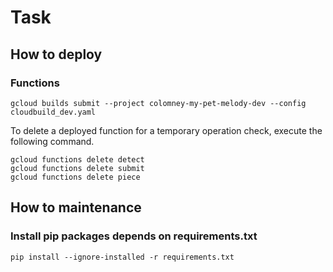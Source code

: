 # Task

## How to deploy

### Functions

```shell
gcloud builds submit --project colomney-my-pet-melody-dev --config cloudbuild_dev.yaml
```

To delete a deployed function for a temporary operation check, execute the following command.

```shell
gcloud functions delete detect
gcloud functions delete submit
gcloud functions delete piece
```

## How to maintenance

### Install pip packages depends on requirements.txt

```shell
pip install --ignore-installed -r requirements.txt
```
